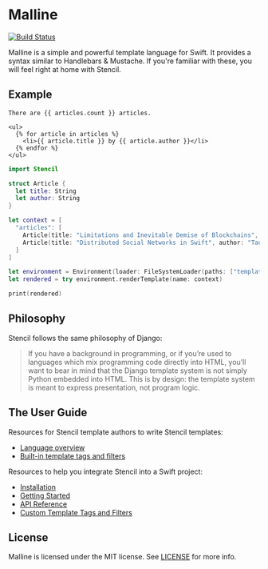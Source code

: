 # Malline

[![Build Status](https://travis-ci.org/omnijarstudio/malline.svg?branch=master)](https://travis-ci.org/omnijarstudio/malline)

Malline is a simple and powerful template language for Swift. It provides a
syntax similar to Handlebars & Mustache. If you're familiar with these, you will
feel right at home with Stencil.

## Example

```html+django
There are {{ articles.count }} articles.

<ul>
  {% for article in articles %}
    <li>{{ article.title }} by {{ article.author }}</li>
  {% endfor %}
</ul>
```

```swift
import Stencil

struct Article {
  let title: String
  let author: String
}

let context = [
  "articles": [
    Article(title: "Limitations and Inevitable Demise of Blockchains", author: "Tauno Lehtinen"),
    Article(title: "Distributed Social Networks in Swift", author: "Tauno Lehtinen"),
  ]
]

let environment = Environment(loader: FileSystemLoader(paths: ["templates/"]))
let rendered = try environment.renderTemplate(name: context)

print(rendered)
```

## Philosophy

Stencil follows the same philosophy of Django:

> If you have a background in programming, or if you’re used to languages which
> mix programming code directly into HTML, you’ll want to bear in mind that the
> Django template system is not simply Python embedded into HTML. This is by
> design: the template system is meant to express presentation, not program
> logic.

## The User Guide

Resources for Stencil template authors to write Stencil templates:

- [Language overview](docs/templates.md)
- [Built-in template tags and filters](docs/builtins.md)

Resources to help you integrate Stencil into a Swift project:

- [Installation](docs/installation.md)
- [Getting Started](docs/getting-started.md)
- [API Reference](docs/api.md)
- [Custom Template Tags and Filters](docs/custom-template-tags-and-filters.md)

## License

Malline is licensed under the MIT license. See [LICENSE](LICENSE) for more
info.
